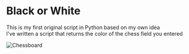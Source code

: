 # **Black or White**
This is my first original script in Python based on my own idea <br>
I've written a script that returns the color of the chess field you entered

![Chessboard](https://upload.wikimedia.org/wikipedia/commons/d/d5/Chess_Board.svg)
